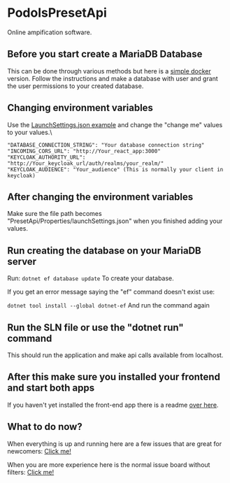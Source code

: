 # PodolsPresetApi
Online ampification software.

## Before you start create a MariaDB Database

This can be done through various methods but here is a [simple docker](https://hub.docker.com/_/mariadb) version.
Follow the instructions and make a database with user and grant the user permissions to your created database.

## Changing environment variables 
Use the [LaunchSettings.json example](https://github.com/StanEngels/PodolsPresetApi/blob/main/Example%20files/launchSettings.example.json) and change the "change me" values to your values.\

`"DATABASE_CONNECTION_STRING": "Your database connection string"`\
`"INCOMING_CORS_URL": "http://Your_react_app:3000"`\
`"KEYCLOAK_AUTHORITY_URL": "http://Your_keycloak_url/auth/realms/your_realm/"`\
`"KEYCLOAK_AUDIENCE": "Your_audience" (This is normally your client in keycloak)`

## After changing the environment variables

Make sure the file path becomes "PresetApi/Properties/launchSettings.json" when you finished adding your values.

## Run creating the database on your MariaDB server

Run: `dotnet ef database update` 
To create your database.

If you get an error message saying the "ef" command doesn't exist use:

`dotnet tool install --global dotnet-ef`
And run the command again

## Run the SLN file or use the "dotnet run" command
This should run the application and make api calls available from localhost.

## After this make sure you installed your frontend and start both apps
If you haven't yet installed the front-end app there is a readme [over here](https://github.com/StanEngels/PodolsReactApp/blob/master/README.md).

## What to do now?
When everything is up and running here are a few issues that are great for newcomers: [Click me!](https://github.com/StanEngels/PodolsPresetApi/issues?q=is%3Aopen+is%3Aissue+label%3A%22good+first+issue%22)

When you are more experience here is the normal issue board without filters: [Click me!](https://github.com/StanEngels/PodolsPresetApi/issues)

